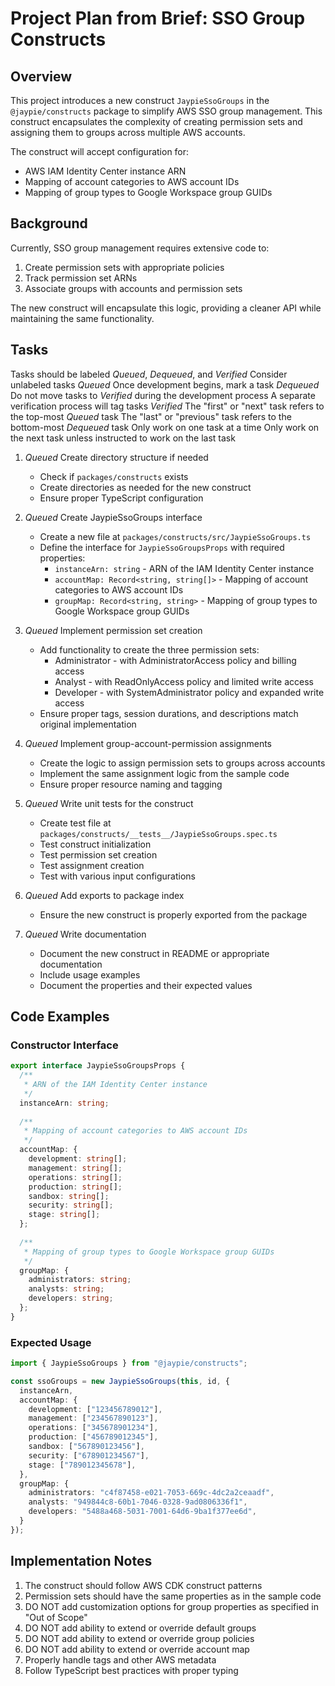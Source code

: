 # Project Plan from Brief: SSO Group Constructs

## Overview

This project introduces a new construct `JaypieSsoGroups` in the `@jaypie/constructs` package to simplify AWS SSO group management. This construct encapsulates the complexity of creating permission sets and assigning them to groups across multiple AWS accounts.

The construct will accept configuration for:
- AWS IAM Identity Center instance ARN
- Mapping of account categories to AWS account IDs
- Mapping of group types to Google Workspace group GUIDs

## Background

Currently, SSO group management requires extensive code to:
1. Create permission sets with appropriate policies
2. Track permission set ARNs
3. Associate groups with accounts and permission sets

The new construct will encapsulate this logic, providing a cleaner API while maintaining the same functionality.

## Tasks

Tasks should be labeled _Queued_, _Dequeued_, and _Verified_
Consider unlabeled tasks _Queued_
Once development begins, mark a task _Dequeued_
Do not move tasks to _Verified_ during the development process
A separate verification process will tag tasks _Verified_
The "first" or "next" task refers to the top-most _Queued_ task
The "last" or "previous" task refers to the bottom-most _Dequeued_ task
Only work on one task at a time
Only work on the next task unless instructed to work on the last task

1. _Queued_ Create directory structure if needed
   - Check if `packages/constructs` exists
   - Create directories as needed for the new construct
   - Ensure proper TypeScript configuration

2. _Queued_ Create JaypieSsoGroups interface
   - Create a new file at `packages/constructs/src/JaypieSsoGroups.ts`
   - Define the interface for `JaypieSsoGroupsProps` with required properties:
     - `instanceArn: string` - ARN of the IAM Identity Center instance
     - `accountMap: Record<string, string[]>` - Mapping of account categories to AWS account IDs
     - `groupMap: Record<string, string>` - Mapping of group types to Google Workspace group GUIDs

3. _Queued_ Implement permission set creation
   - Add functionality to create the three permission sets:
     - Administrator - with AdministratorAccess policy and billing access
     - Analyst - with ReadOnlyAccess policy and limited write access
     - Developer - with SystemAdministrator policy and expanded write access
   - Ensure proper tags, session durations, and descriptions match original implementation

4. _Queued_ Implement group-account-permission assignments
   - Create the logic to assign permission sets to groups across accounts
   - Implement the same assignment logic from the sample code
   - Ensure proper resource naming and tagging

5. _Queued_ Write unit tests for the construct
   - Create test file at `packages/constructs/__tests__/JaypieSsoGroups.spec.ts`
   - Test construct initialization
   - Test permission set creation
   - Test assignment creation
   - Test with various input configurations

6. _Queued_ Add exports to package index
   - Ensure the new construct is properly exported from the package

7. _Queued_ Write documentation
   - Document the new construct in README or appropriate documentation
   - Include usage examples
   - Document the properties and their expected values

## Code Examples

### Constructor Interface

```typescript
export interface JaypieSsoGroupsProps {
  /**
   * ARN of the IAM Identity Center instance
   */
  instanceArn: string;
  
  /**
   * Mapping of account categories to AWS account IDs
   */
  accountMap: {
    development: string[];
    management: string[];
    operations: string[];
    production: string[];
    sandbox: string[];
    security: string[];
    stage: string[];
  };
  
  /**
   * Mapping of group types to Google Workspace group GUIDs
   */
  groupMap: {
    administrators: string;
    analysts: string;
    developers: string;
  };
}
```

### Expected Usage

```typescript
import { JaypieSsoGroups } from "@jaypie/constructs";

const ssoGroups = new JaypieSsoGroups(this, id, {
  instanceArn,
  accountMap: {
    development: ["123456789012"],
    management: ["234567890123"],
    operations: ["345678901234"],
    production: ["456789012345"],
    sandbox: ["567890123456"],
    security: ["678901234567"],
    stage: ["789012345678"],
  },
  groupMap: {
    administrators: "c4f87458-e021-7053-669c-4dc2a2ceaadf",
    analysts: "949844c8-60b1-7046-0328-9ad0806336f1",
    developers: "5488a468-5031-7001-64d6-9ba1f377ee6d",
  }
});
```

## Implementation Notes

1. The construct should follow AWS CDK construct patterns
2. Permission sets should have the same properties as in the sample code
3. DO NOT add customization options for group properties as specified in "Out of Scope"
4. DO NOT add ability to extend or override default groups
5. DO NOT add ability to extend or override group policies
6. DO NOT add ability to extend or override account map
7. Properly handle tags and other AWS metadata
8. Follow TypeScript best practices with proper typing